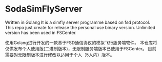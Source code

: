 # SodaSimFlyServer
Written in Golang
It is a simfly server programme based on fsd protocol. 
This repo just create for release the personal use binary version. 
Unlimited version has been used in FSCenter. 


使用Golang进行开发的一款基于FSD通信协议的模拟飞行服务端软件。
本仓库将仅供发布个人使用版(二进制版本)，无限制服务端版本已使用于FSCenter。
目前需要对无限制版本进行修改以适用于个人（5人内）版本。

